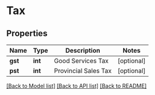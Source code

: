 # Tax

## Properties
Name | Type | Description | Notes
------------ | ------------- | ------------- | -------------
**gst** | **int** | Good Services Tax | [optional] 
**pst** | **int** | Provincial Sales Tax | [optional] 

[[Back to Model list]](../README.md#documentation-for-models) [[Back to API list]](../README.md#documentation-for-api-endpoints) [[Back to README]](../README.md)



